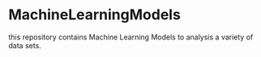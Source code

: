 # MachineLearningModels
this repository contains Machine Learning Models to analysis a variety of data sets.
